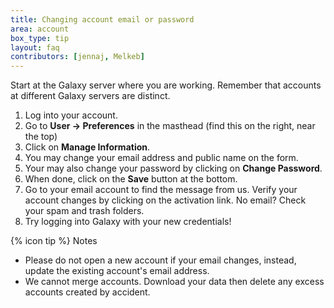 ```yaml
---
title: Changing account email or password
area: account
box_type: tip
layout: faq
contributors: [jennaj, Melkeb]
---
```


Start at the Galaxy server where you are working. Remember that accounts at different Galaxy servers are distinct.
1. Log into your account.
2. Go to **User -> Preferences** in the masthead (find this on the right, near the top)
3. Click on **Manage Information**.
4. You may change your email address and public name on the form.
5. Your may also change your password by clicking on **Change Password**.
6. When done, click on the **Save** button at the bottom.
7. Go to your email account to find the message from us. Verify your account changes by clicking on the activation link. No email? Check your spam and trash folders.
8. Try logging into Galaxy with your new credentials!

{% icon tip %} Notes

* Please do not open a new account if your email changes, instead, update the existing account's email address. 
* We cannot merge accounts. Download your data then delete any excess accounts created by accident.
